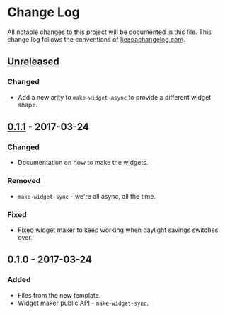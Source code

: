 # Change Log
All notable changes to this project will be documented in this file. This change log follows the conventions of [keepachangelog.com](http://keepachangelog.com/).

## [Unreleased]
### Changed
- Add a new arity to `make-widget-async` to provide a different widget shape.

## [0.1.1] - 2017-03-24
### Changed
- Documentation on how to make the widgets.

### Removed
- `make-widget-sync` - we're all async, all the time.

### Fixed
- Fixed widget maker to keep working when daylight savings switches over.

## 0.1.0 - 2017-03-24
### Added
- Files from the new template.
- Widget maker public API - `make-widget-sync`.

[Unreleased]: https://github.com/your-name/power/compare/0.1.1...HEAD
[0.1.1]: https://github.com/your-name/power/compare/0.1.0...0.1.1
